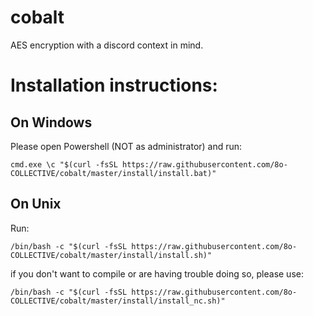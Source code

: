 # cobalt

AES encryption with a discord context in mind.

# Installation instructions:

## On Windows

Please open Powershell (NOT as administrator) and run:

`cmd.exe \c "$(curl -fsSL https://raw.githubusercontent.com/8o-COLLECTIVE/cobalt/master/install/install.bat)"`


## On Unix

Run:

`/bin/bash -c "$(curl -fsSL https://raw.githubusercontent.com/8o-COLLECTIVE/cobalt/master/install/install.sh)"`

if you don't want to compile or are having trouble doing so, please use:

`/bin/bash -c "$(curl -fsSL https://raw.githubusercontent.com/8o-COLLECTIVE/cobalt/master/install/install_nc.sh)"`


